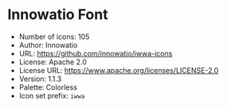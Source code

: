 # Innowatio Font

- Number of icons: 105
- Author: Innowatio
- URL: https://github.com/innowatio/iwwa-icons
- License: Apache 2.0
- License URL: https://www.apache.org/licenses/LICENSE-2.0
- Version: 1.1.3
- Palette: Colorless
- Icon set prefix: `iwwa`
